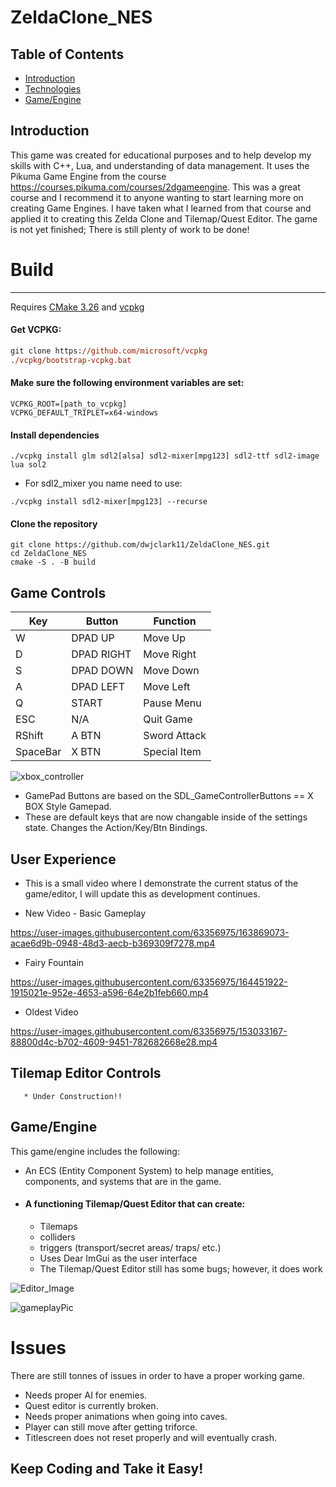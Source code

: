 # ZeldaClone_NES

## Table of Contents
* [Introduction](#introduction)
* [Technologies](#technologies)
* [Game/Engine](#gameengine)

## Introduction
This game was created for educational purposes and to help develop my skills with C++, Lua, and understanding
of data management. It uses the Pikuma Game Engine from the course https://courses.pikuma.com/courses/2dgameengine. 
This was a great course and I recommend it to anyone wanting to start learning more on creating Game Engines. 
I have taken what I learned from that course and applied it to creating this Zelda Clone and Tilemap/Quest Editor. 
The game is not yet finished; There is still plenty of work to be done!

# Build
----
Requires [CMake 3.26](https://cmake.org/) and [vcpkg](https://github.com/microsoft/vcpkg)
#### Get VCPKG:
```ps
git clone https://github.com/microsoft/vcpkg
./vcpkg/bootstrap-vcpkg.bat
```
#### Make sure the following environment variables are set:
```
VCPKG_ROOT=[path_to_vcpkg]
VCPKG_DEFAULT_TRIPLET=x64-windows
```
#### Install dependencies 
```
./vcpkg install glm sdl2[alsa] sdl2-mixer[mpg123] sdl2-ttf sdl2-image lua sol2
```
  * For sdl2_mixer you name need to use:
```
./vcpkg install sdl2-mixer[mpg123] --recurse
```

#### Clone the repository 
```
git clone https://github.com/dwjclark11/ZeldaClone_NES.git
cd ZeldaClone_NES
cmake -S . -B build
```

## Game Controls
| Key |  Button  |   Function  |  
| --- |  ------- | ----------- | 
|  W  |  DPAD UP | Move Up  | 
|  D  |  DPAD RIGHT |Move Right  | 
|  S  |  DPAD DOWN |Move Down   | 
|  A  |  DPAD LEFT |Move Left   |
|  Q  |  START |Pause Menu  |
| ESC |  N/A |Quit Game   | 
| RShift | A BTN | Sword Attack |
| SpaceBar |  X BTN | Special Item |

![xbox_controller](https://user-images.githubusercontent.com/63356975/153439752-0862e46e-48c1-461a-a79b-481d6e00307c.png)
* GamePad Buttons are based on the SDL_GameControllerButtons == X BOX Style Gamepad.
* These are default keys that are now changable inside of the settings state. Changes the Action/Key/Btn Bindings.

## User Experience
* This is a small video where I demonstrate the current status of the game/editor, I will update this as development continues.
- New Video - Basic Gameplay


https://user-images.githubusercontent.com/63356975/163869073-acae6d9b-0948-48d3-aecb-b369309f7278.mp4


- Fairy Fountain


https://user-images.githubusercontent.com/63356975/164451922-1915021e-952e-4653-a596-64e2b1feb660.mp4



- Oldest Video

https://user-images.githubusercontent.com/63356975/153033167-88800d4c-b702-4609-9451-782682668e28.mp4

## Tilemap Editor Controls
       * Under Construction!!
## Game/Engine
This game/engine includes the following:
* An ECS (Entity Component System) to help manage entities, components, and systems that are in the game.
* #### A functioning Tilemap/Quest Editor that can create:
    * Tilemaps 
    * colliders
    * triggers (transport/secret areas/ traps/ etc.)
    * Uses Dear ImGui as the user interface
    * The Tilemap/Quest Editor still has some bugs; however, it does work
  
![Editor_Image](https://user-images.githubusercontent.com/63356975/153037159-f5e464fb-9853-49f6-97a1-916651dd8f92.png)

![gameplayPic](https://user-images.githubusercontent.com/63356975/133914504-5e2f6078-f494-4db0-890c-bf3d42004f6f.png)

# Issues
There are still tonnes of issues in order to have a proper working game. 
* Needs proper AI for enemies.
* Quest editor is currently broken.
* Needs proper animations when going into caves.
* Player can still move after getting triforce.
* Titlescreen does not reset properly and will eventually crash.

## Keep Coding and Take it Easy!

